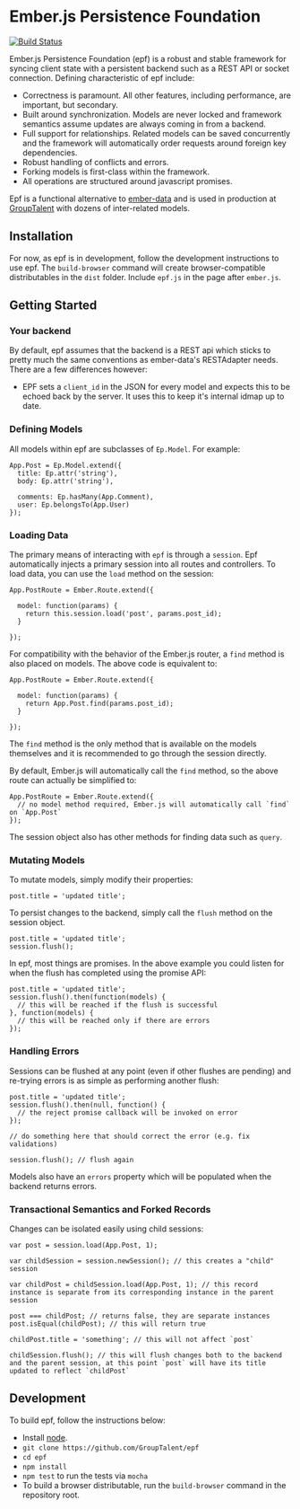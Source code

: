# Ember.js Persistence Foundation

[![Build Status](https://travis-ci.org/GroupTalent/epf.png)](https://travis-ci.org/GroupTalent/epf)

Ember.js Persistence Foundation (epf) is a robust and stable framework for syncing client state with a persistent backend such as a REST API or socket connection. Defining characteristic of epf include:

* Correctness is paramount. All other features, including performance, are important, but secondary.
* Built around synchronization. Models are never locked and framework semantics assume updates are always coming in from a backend.
* Full support for relationships. Related models can be saved concurrently and the framework will automatically order requests around foreign key dependencies.
* Robust handling of conflicts and errors.
* Forking models is first-class within the framework.
* All operations are structured around javascript promises.

Epf is a functional alternative to [ember-data](https://github.com/emberjs/data) and is used in production at [GroupTalent](https://grouptalent.com) with dozens of inter-related models.

## Installation

For now, as epf is in development, follow the development instructions to use epf. The `build-browser` command will create browser-compatible distributables in the `dist` folder. Include `epf.js` in the page after `ember.js`.

## Getting Started

### Your backend

By default, epf assumes that the backend is a REST api which sticks to pretty much the same conventions as ember-data's RESTAdapter needs. There are a few differences however:

* EPF sets a `client_id` in the JSON for every model and expects this to be echoed back by the server. It uses this to keep it's internal idmap up to date.

### Defining Models

All models within epf are subclasses of `Ep.Model`. For example:

```
App.Post = Ep.Model.extend({
  title: Ep.attr('string'),
  body: Ep.attr('string'),

  comments: Ep.hasMany(App.Comment),
  user: Ep.belongsTo(App.User)
});
```

### Loading Data

The primary means of interacting with `epf` is through a `session`. Epf automatically injects a primary session into all routes and controllers. To load data, you can use the `load` method on the session:

```
App.PostRoute = Ember.Route.extend({
  
  model: function(params) {
    return this.session.load('post', params.post_id);
  }

});
```

For compatibility with the behavior of the Ember.js router, a `find` method is also placed on models. The above code is equivalent to:

```
App.PostRoute = Ember.Route.extend({
  
  model: function(params) {
    return App.Post.find(params.post_id);
  }

});
```

The `find` method is the only method that is available on the models themselves and it is recommended to go through the session directly.

By default, Ember.js will automatically call the `find` method, so the above route can actually be simplified to:

```
App.PostRoute = Ember.Route.extend({
  // no model method required, Ember.js will automatically call `find` on `App.Post`
});
```

The session object also has other methods for finding data such as `query`.

### Mutating Models

To mutate models, simply modify their properties:

```
post.title = 'updated title';
```

To persist changes to the backend, simply call the `flush` method on the session object.

```
post.title = 'updated title';
session.flush();
```

In epf, most things are promises. In the above example you could listen for when the flush has completed using the promise API:


```
post.title = 'updated title';
session.flush().then(function(models) {
  // this will be reached if the flush is successful
}, function(models) {
  // this will be reached only if there are errors
});
```

### Handling Errors

Sessions can be flushed at any point (even if other flushes are pending) and re-trying errors is as simple as performing another flush:

```
post.title = 'updated title';
session.flush().then(null, function() {
  // the reject promise callback will be invoked on error
});

// do something here that should correct the error (e.g. fix validations)

session.flush(); // flush again
```

Models also have an `errors` property which will be populated when the backend returns errors.

### Transactional Semantics and Forked Records

Changes can be isolated easily using child sessions:

```
var post = session.load(App.Post, 1);

var childSession = session.newSession(); // this creates a "child" session

var childPost = childSession.load(App.Post, 1); // this record instance is separate from its corresponding instance in the parent session

post === childPost; // returns false, they are separate instances
post.isEqual(childPost); // this will return true

childPost.title = 'something'; // this will not affect `post`

childSession.flush(); // this will flush changes both to the backend and the parent session, at this point `post` will have its title updated to reflect `childPost`
```

## Development

To build epf, follow the instructions below:

* Install [node](http://nodejs.org/).
* `git clone https://github.com/GroupTalent/epf`
* `cd epf`
* `npm install`
* `npm test` to run the tests via `mocha`
* To build a browser distributable, run the `build-browser` command in the repository root.
